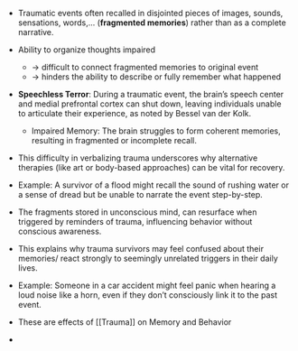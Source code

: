 - Traumatic events often recalled in disjointed pieces of images, sounds, sensations, words,... (**fragmented memories**) rather than as a complete narrative.

- Ability to organize thoughts impaired 
	- → difficult to connect fragmented memories to original event 
	- → hinders the ability to describe or fully remember what happened

- **Speechless Terror**: During a traumatic event, the brain’s speech center and medial prefrontal cortex can shut down, leaving individuals unable to articulate their experience, as noted by Bessel van der Kolk.        
    - Impaired Memory: The brain struggles to form coherent memories, resulting in fragmented or incomplete recall.

- This difficulty in verbalizing trauma underscores why alternative therapies (like art or body-based approaches) can be vital for recovery.
    
- Example: A survivor of a flood might recall the sound of rushing water or a sense of dread but be unable to narrate the event step-by-step.
- The fragments stored in unconscious mind, can resurface when triggered by reminders of trauma, influencing behavior without conscious awareness.
-  This explains why trauma survivors may feel confused about their memories/ react strongly to seemingly unrelated triggers in their daily lives.

- Example: Someone in a car accident might feel panic when hearing a loud noise like a horn, even if they don’t consciously link it to the past event.


- These are effects of [[Trauma]] on Memory and Behavior
- 